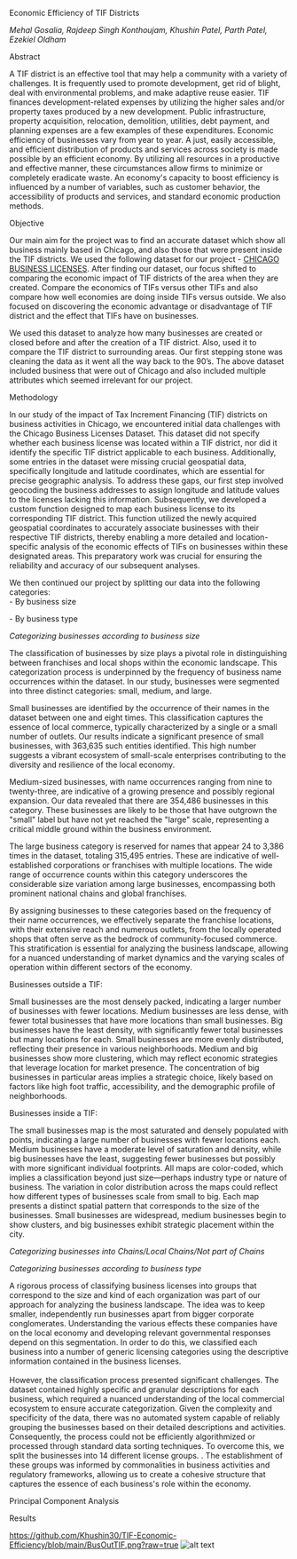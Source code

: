 Economic Efficiency of TIF Districts

_Mehal Gosalia, Rajdeep Singh Konthoujam, Khushin Patel, Parth Patel, Ezekiel Oldham_

Abstract

A TIF district is an effective tool that may help a community with a variety of challenges. It is frequently used to promote development, get rid of blight, deal with environmental problems, and make adaptive reuse easier. TIF finances development-related expenses by utilizing the higher sales and/or property taxes produced by a new development. Public infrastructure, property acquisition, relocation, demolition, utilities, debt payment, and planning expenses are a few examples of these expenditures. Economic efficiency of businesses vary from year to year. A just, easily accessible, and efficient distribution of products and services across society is made possible by an efficient economy. By utilizing all resources in a productive and effective manner, these circumstances allow firms to minimize or completely eradicate waste. An economy's capacity to boost efficiency is influenced by a number of variables, such as customer behavior, the accessibility of products and services, and standard economic production methods.

Objective

Our main aim for the project was to find an accurate dataset which show all business mainly based in Chicago, and also those that were present inside the TIF districts. We used the following dataset for our project - [CHICAGO BUSINESS LICENSES](https://data.cityofchicago.org/Community-Economic-Development/Business-Licenses/r5kz-chrr/about_data). After finding our dataset, our focus shifted to comparing the economic impact of TIF districts of the area when they are created. Compare the economics of TIFs versus other TIFs and also compare how well economies are doing inside TIFs versus outside. We also focused on discovering the economic advantage or disadvantage of TIF district and the effect that TIFs have on businesses.

We used this dataset to analyze how many businesses are created or closed before and after the creation of a TIF district. Also, used it to compare the TIF district to surrounding areas. Our first stepping stone was cleaning the data as it went all the way back to the 90’s. The above dataset included business that were out of Chicago and also included multiple attributes which seemed irrelevant for our project.

Methodology

In our study of the impact of Tax Increment Financing (TIF) districts on business activities in Chicago, we encountered initial data challenges with the Chicago Business Licenses Dataset. This dataset did not specify whether each business license was located within a TIF district, nor did it identify the specific TIF district applicable to each business. Additionally, some entries in the dataset were missing crucial geospatial data, specifically longitude and latitude coordinates, which are essential for precise geographic analysis. To address these gaps, our first step involved geocoding the business addresses to assign longitude and latitude values to the licenses lacking this information. Subsequently, we developed a custom function designed to map each business license to its corresponding TIF district. This function utilized the newly acquired geospatial coordinates to accurately associate businesses with their respective TIF districts, thereby enabling a more detailed and location-specific analysis of the economic effects of TIFs on businesses within these designated areas. This preparatory work was crucial for ensuring the reliability and accuracy of our subsequent analyses.

We then continued our project by splitting our data into the following categories:  
\- By business size

\- By business type

_Categorizing businesses according to business size_

The classification of businesses by size plays a pivotal role in distinguishing between franchises and local shops within the economic landscape. This categorization process is underpinned by the frequency of business name occurrences within the dataset. In our study, businesses were segmented into three distinct categories: small, medium, and large.

Small businesses are identified by the occurrence of their names in the dataset between one and eight times. This classification captures the essence of local commerce, typically characterized by a single or a small number of outlets. Our results indicate a significant presence of small businesses, with 363,635 such entities identified. This high number suggests a vibrant ecosystem of small-scale enterprises contributing to the diversity and resilience of the local economy.

Medium-sized businesses, with name occurrences ranging from nine to twenty-three, are indicative of a growing presence and possibly regional expansion. Our data revealed that there are 354,486 businesses in this category. These businesses are likely to be those that have outgrown the "small" label but have not yet reached the "large" scale, representing a critical middle ground within the business environment.

The large business category is reserved for names that appear 24 to 3,386 times in the dataset, totaling 315,495 entries. These are indicative of well-established corporations or franchises with multiple locations. The wide range of occurrence counts within this category underscores the considerable size variation among large businesses, encompassing both prominent national chains and global franchises.

By assigning businesses to these categories based on the frequency of their name occurrences, we effectively separate the franchise locations, with their extensive reach and numerous outlets, from the locally operated shops that often serve as the bedrock of community-focused commerce. This stratification is essential for analyzing the business landscape, allowing for a nuanced understanding of market dynamics and the varying scales of operation within different sectors of the economy.

Businesses outside a TIF:



Small businesses are the most densely packed, indicating a larger number of businesses with fewer locations. Medium businesses are less dense, with fewer total businesses that have more locations than small businesses. Big businesses have the least density, with significantly fewer total businesses but many locations for each. Small businesses are more evenly distributed, reflecting their presence in various neighborhoods. Medium and big businesses show more clustering, which may reflect economic strategies that leverage location for market presence. The concentration of big businesses in particular areas implies a strategic choice, likely based on factors like high foot traffic, accessibility, and the demographic profile of neighborhoods.

Businesses inside a TIF:



The small businesses map is the most saturated and densely populated with points, indicating a large number of businesses with fewer locations each. Medium businesses have a moderate level of saturation and density, while big businesses have the least, suggesting fewer businesses but possibly with more significant individual footprints. All maps are color-coded, which implies a classification beyond just size—perhaps industry type or nature of business. The variation in color distribution across the maps could reflect how different types of businesses scale from small to big. Each map presents a distinct spatial pattern that corresponds to the size of the businesses. Small businesses are widespread, medium businesses begin to show clusters, and big businesses exhibit strategic placement within the city.

_Categorizing businesses into Chains/Local Chains/Not part of Chains_

_Categorizing businesses according to business type_

A rigorous process of classifying business licenses into groups that correspond to the size and kind of each organization was part of our approach for analyzing the business landscape. The idea was to keep smaller, independently run businesses apart from bigger corporate conglomerates. Understanding the various effects these companies have on the local economy and developing relevant governmental responses depend on this segmentation. In order to do this, we classified each business into a number of generic licensing categories using the descriptive information contained in the business licenses.  
<br/>However, the classification process presented significant challenges. The dataset contained highly specific and granular descriptions for each business, which required a nuanced understanding of the local commercial ecosystem to ensure accurate categorization. Given the complexity and specificity of the data, there was no automated system capable of reliably grouping the businesses based on their detailed descriptions and activities. Consequently, the process could not be efficiently algorithmized or processed through standard data sorting techniques. To overcome this, we split the businesses into 14 different license groups. . The establishment of these groups was informed by commonalities in business activities and regulatory frameworks, allowing us to create a cohesive structure that captures the essence of each business's role within the economy.

Principal Component Analysis

Results

https://github.com/Khushin30/TIF-Economic-Efficiency/blob/main/BusOutTIF.png?raw=true
![alt text]([https://github.com/Khushin30/TIF-Economic-Efficiency/blob/main/BusOutTIF.jpg?raw=true])
